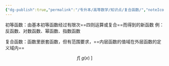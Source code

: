 ```yaml
---
{"dg-publish":true,"permalink":"/专升本/高等数学/知识点/复合函数/","noteIcon":""}
---
```


初等函数：由基本初等函数经过有限次==四则运算或复合==而得到的新函数
例：反函数、对数函数、幂函数、指数函数

复合函数：函数里嵌套函数，但有范围要求，==内层函数的值域在外层函数的定义域内==

$$f[\;g(x)\;]$$